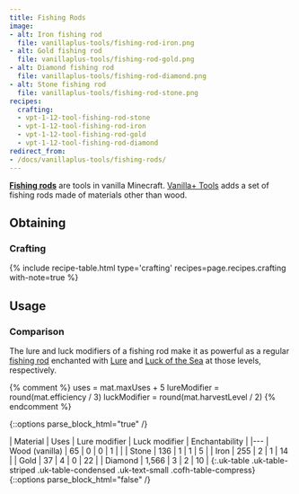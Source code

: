 ```yaml
---
title: Fishing Rods
image:
- alt: Iron fishing rod
  file: vanillaplus-tools/fishing-rod-iron.png
- alt: Gold fishing rod
  file: vanillaplus-tools/fishing-rod-gold.png
- alt: Diamond fishing rod
  file: vanillaplus-tools/fishing-rod-diamond.png
- alt: Stone fishing rod
  file: vanillaplus-tools/fishing-rod-stone.png
recipes:
  crafting:
  - vpt-1-12-tool-fishing-rod-stone
  - vpt-1-12-tool-fishing-rod-iron
  - vpt-1-12-tool-fishing-rod-gold
  - vpt-1-12-tool-fishing-rod-diamond
redirect_from:
- /docs/vanillaplus-tools/fishing-rods/
---
```


**[Fishing rods](https://minecraft.gamepedia.com/Fishing_Rod)** are tools in
vanilla Minecraft. [Vanilla+ Tools](../) adds a set of
fishing rods made of materials other than wood.


Obtaining
---------

### Crafting
{% include recipe-table.html type='crafting' recipes=page.recipes.crafting with-note=true %}


Usage
-----

### Comparison
The lure and luck modifiers of a fishing rod make it as powerful as a regular
[fishing rod](https://minecraft.gamepedia.com/Fishing_Rod) enchanted with
[Lure](https://minecraft.gamepedia.com/Lure) and [Luck of the
Sea](https://minecraft.gamepedia.com/Luck_of_the_Sea) at those levels,
respectively.

{% comment %}
uses = mat.maxUses + 5
lureModifier = round(mat.efficiency / 3)
luckModifier = round(mat.harvestLevel / 2)
{% endcomment %}

{::options parse_block_html="true" /}
<div class="uk-overflow-container">
| Material | Uses | Lure modifier | Luck modifier | Enchantability |
|---
| Wood (vanilla) | 65 | 0 | 0 | 1 |
|
| Stone | 136 | 1 | 1 | 5 |
| Iron | 255 | 2 | 1 | 14 |
| Gold | 37 | 4 | 0 | 22 |
| Diamond | 1,566 | 3 | 2 | 10 |
{:.uk-table .uk-table-striped .uk-table-condensed .uk-text-small .cofh-table-compress}
</div>
{::options parse_block_html="false" /}
